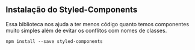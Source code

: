 ## Instalação do Styled-Components
Essa biblioteca nos ajuda a ter menos código quanto temos componentes muito simples além de evitar os conflitos com nomes de classes.

```
npm install --save styled-components
```